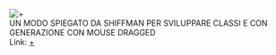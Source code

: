 ![+](https://imgur.com/CpiowdF)  
UN MODO SPIEGATO DA SHIFFMAN PER SVILUPPARE CLASSI E CON GENERAZIONE CON MOUSE DRAGGED  
Link: [+](https://editor.p5js.org/r.babolin@gmail.com/full/ehjQgCCM9)
